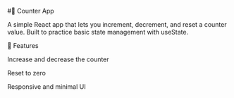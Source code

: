 #🔢 Counter App

A simple React app that lets you increment, decrement, and reset a counter value.
Built to practice basic state management with useState.

🚀 Features

Increase and decrease the counter

Reset to zero

Responsive and minimal UI
